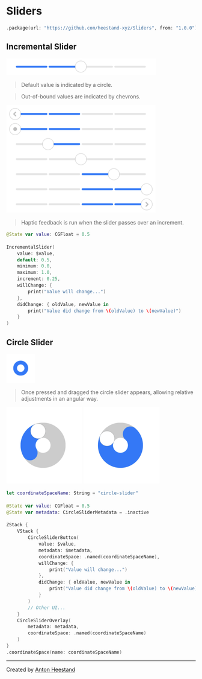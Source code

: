 # Sliders

```swift
.package(url: "https://github.com/heestand-xyz/Sliders", from: "1.0.0")
```

## Incremental Slider

<img src="https://github.com/heestand-xyz/Sliders/blob/main/Assets/IncrementalSlider2.png" width="398"/>

> Default value is indicated by a circle.

> Out-of-bound values are indicated by chevrons.

<img src="https://github.com/heestand-xyz/Sliders/blob/main/Assets/IncrementalSlider1.png" width="397"/>

> Haptic feedback is run when the slider passes over an increment.

```swift
@State var value: CGFloat = 0.5

IncrementalSlider(
    value: $value,
    default: 0.5,
    minimum: 0.0,
    maximum: 1.0,
    increment: 0.25,
    willChange: {
        print("Value will change...")
    },
    didChange: { oldValue, newValue in
        print("Value did change from \(oldValue) to \(newValue)")
    }
)
```

## Circle Slider

<img src="https://github.com/heestand-xyz/Sliders/blob/main/Assets/CircleSlider1.png" width="77"/>

> Once pressed and dragged the circle slider appears, allowing relative adjustments in an angular way.

<img src="https://github.com/heestand-xyz/Sliders/blob/main/Assets/CircleSlider2.png" width="202"/> <img src="https://github.com/heestand-xyz/Sliders/blob/main/Assets/CircleSlider3.png" width="202"/>

```swift
let coordinateSpaceName: String = "circle-slider"

@State var value: CGFloat = 0.5
@State var metadata: CircleSliderMetadata = .inactive

ZStack {
    VStack {
        CircleSliderButton(
            value: $value,
            metadata: $metadata,
            coordinateSpace: .named(coordinateSpaceName),
            willChange: {
                print("Value will change...")
            },
            didChange: { oldValue, newValue in 
                print("Value did change from \(oldValue) to \(newValue)")
            }
        )
        // Other UI...
    }
    CircleSliderOverlay(
        metadata: metadata,
        coordinateSpace: .named(coordinateSpaceName)
    )
}
.coordinateSpace(name: coordinateSpaceName)
```

---

Created by [Anton Heestand](https://heestand.xyz)
